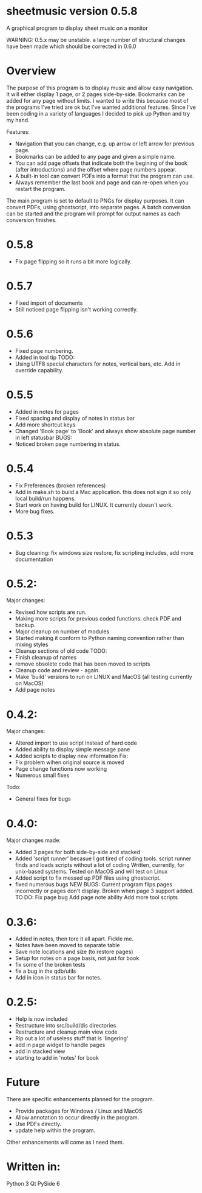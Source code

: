 # sheetmusic version 0.5.8
A graphical program to display sheet music on a monitor

WARNING: 0.5.x may be unstable. a large number of structural changes have been made which should be corrected in 0.6.0

# Overview
The purpose of this program is to display music and allow easy navigation. It will either display 1 page, or 2 pages side-by-side. Bookmarks can be added for any page without limits. I wanted to write this because most of the programs I've tried are ok but I've wanted additional features. Since I've been coding in a variety of languages I decided to pick up Python and try my hand. 

Features:
* Navigation that you can change, e.g. up arrow or left arrow for previous page.
* Bookmarks can be added to any page and given a simple name.
* You can add page offsets that indicate both the begining of the book (after introductions) and the offset where page numbers appear.
* A built-in tool can convert PDFs into a format that the program can use.
* Always remember the last book and page and can re-open when you restart the program.

The main program is set to default to PNGs for display purposes. It can convert PDFs, using ghostscript, into separate pages. A batch conversion can be started and the program will prompt for output names as each conversion finishes. 

# 0.5.8
* Fix page flipping so it runs a bit more logically.

# 0.5.7
* Fixed import of documents
* Still noticed page flipping isn't working correctly.

# 0.5.6
* Fixed page numbering.
* Added in tool tip
TODO:
* Using UTF8 special characters for notes, vertical bars, etc. Add in override capability.

# 0.5.5
* Added in notes for pages
* Fixed spacing and display of notes in status bar
* Add more shortcut keys
* Changed 'Book page' to 'Book' and always show absolute page number in left statusbar
BUGS:
* Noticed broken page numbering in status.

# 0.5.4
* Fix Preferences (broken references)
* Add in make.sh to build a Mac application. this does not sign it so only local build/run happens.
* Start work on having build for LINUX. It currently doesn't work.
* More bug fixes.

# 0.5.3
* Bug cleaning: fix windows size restore, fix scripting includes, add more documentation

# 0.5.2:
Major changes:
* Revised how scripts are run.
* Making more scripts for previous coded functions: check PDF and backup.
* Major cleanup on number of modules
* Started making it conform to Python naming convention rather than mixing styles
* Cleanup sections of old code
TODO:
* Finish cleanup of names
* remove obsolete code that has been moved to scripts
* Cleanup code and review - again.
* Make 'build' versions to run on LINUX and MacOS (all testing currently on MacOS)
* Add page notes

# 0.4.2:
Major changes:
* Altered import to use script instead of hard code
* Added ability to display simple message pane
* Added scripts to display new information
Fix:
* Fix problem wihen original source is moved
* Page change functions now working
* Numerous small fixes

Todo:
* General fixes for bugs

# 0.4.0:
Major changes made:
* Added 3 pages for both side-by-side and stacked
* Added 'script runner' becasue I got tired of coding tools.
	script runner finds and loads scripts without a lot of coding
	Written, currently, for unix-based systems. Tested on MacOS and will test on Linux
* Added script to fix messed up PDF files using ghostscript.
* fixed numerous bugs
NEW BUGS:
Current program flips pages incorrectly or pages don't display. Broken when page 3 support added.
TO DO:
Fix page bug
Add page note ability
Add more tool scripts

# 0.3.6:
* Added in notes, then tore it all apart. Fickle me.
* Notes have been moved to separate table
* Save note locations and size (to restore pages)
* Setup for notes on a page basis, not just for book
* fix some of the broken tests
* fix a bug in the qdb/utils
* Add in icon in status bar for notes.
  
# 0.2.5:
* Help is now included
* Restructure into src/build/dis directories
* Restructure and cleanup main view code
* Rip out a lot of useless stuff that is 'lingering'
* add in page widget to handle pages
* add in stacked view
* starting to add in 'notes' for book
  
# Future
There are specific enhancements planned for the program.
* Provide packages for Windows / Linux and MacOS
* Allow annotation to occur directly in the program.
* Use PDFs directly.
* update help within the program.
  
Other enhancements will come as I need them.

# Written in:
Python 3
Qt PySide 6

